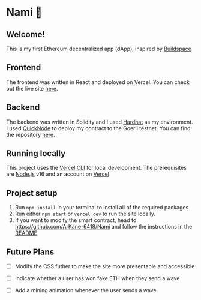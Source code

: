 # Nami 🌊 

## **Welcome!**
This is my first Ethereum decentralized app (dApp), inspired by [Buildspace](https://buildspace.so/p/build-solidity-web3-app)

## **Frontend**
The frontend was written in React and deployed on Vercel. You can check out the live site [here](https://nami-prod.vercel.app/).

## **Backend**
The backend was written in Solidity and I used [Hardhat](https://hardhat.org/) as my environment. I used [QuickNode](https://www.quicknode.com/) to deploy my contract to the Goerli testnet. You can find the repository [here](https://github.com/ArKane-6418/Nami).

## Running locally
This project uses the [Vercel CLI](https://vercel.com/docs/cli) for local development. The prerequisites are [Node.js](https://nodejs.org/en/download/) v16 and an account on [Vercel](https://vercel.com/dashboard)

## Project setup
1. Run `npm install` in your terminal to install all of the required packages
2. Run either `npm start` or `vercel dev` to run the site locally.
3. If you want to modify the smart contract, head to https://github.com/ArKane-6418/Nami and follow the instructions in the [README](https://github.com/ArKane-6418/Nami/blob/main/README.md)

## **Future Plans**
- [ ] Modify the CSS futher to make the site more presentable and accessible  
- [ ] Indicate whether a user has won fake ETH when they send a wave
- [ ] Add a mining animation whenever the user sends a wave




